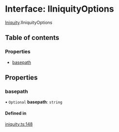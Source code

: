 # Interface: IIniquityOptions

[Iniquity](../modules/Iniquity.md).IIniquityOptions

## Table of contents

### Properties

- [basepath](Iniquity.IIniquityOptions.md#basepath)

## Properties

### basepath

• `Optional` **basepath**: `string`

#### Defined in

[iniquity.ts:148](https://github.com/iniquitybbs/iniquity/blob/1e096e6/packages/core/src/iniquity.ts#L148)
